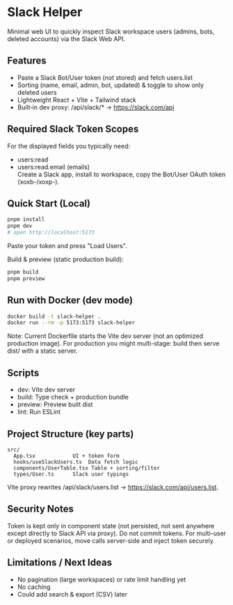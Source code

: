 # Slack Helper

Minimal web UI to quickly inspect Slack workspace users (admins, bots, deleted accounts) via the Slack Web API.

## Features
- Paste a Slack Bot/User token (not stored) and fetch users.list
- Sorting (name, email, admin, bot, updated) & toggle to show only deleted users
- Lightweight React + Vite + Tailwind stack
- Built‑in dev proxy: /api/slack/* -> https://slack.com/api

## Required Slack Token Scopes
For the displayed fields you typically need:
- users:read
- users:read.email (emails)  
Create a Slack app, install to workspace, copy the Bot/User OAuth token (xoxb-/xoxp-).

## Quick Start (Local)
```bash
pnpm install
pnpm dev
# open http://localhost:5173
```
Paste your token and press "Load Users".

Build & preview (static production build):
```bash
pnpm build
pnpm preview
```

## Run with Docker (dev mode)
```bash
docker build -t slack-helper .
docker run --rm -p 5173:5173 slack-helper
```
Note: Current Dockerfile starts the Vite dev server (not an optimized production image). For production you might multi-stage: build then serve dist/ with a static server.

## Scripts
- dev: Vite dev server
- build: Type check + production bundle
- preview: Preview built dist
- lint: Run ESLint

## Project Structure (key parts)
```
src/
  App.tsx            UI + token form
  hooks/useSlackUsers.ts  Data fetch logic
  components/UserTable.tsx Table + sorting/filter
  types/User.ts      Slack user typings
```
Vite proxy rewrites /api/slack/users.list -> https://slack.com/api/users.list.

## Security Notes
Token is kept only in component state (not persisted, not sent anywhere except directly to Slack API via proxy). Do not commit tokens. For multi-user or deployed scenarios, move calls server-side and inject token securely.

## Limitations / Next Ideas
- No pagination (large workspaces) or rate limit handling yet
- No caching
- Could add search & export (CSV) later